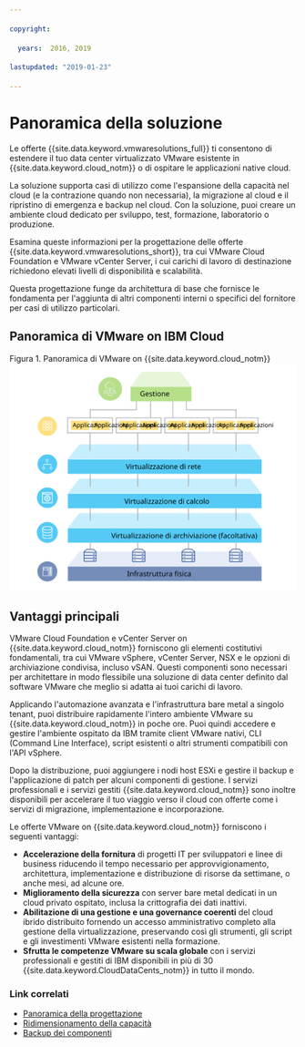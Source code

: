 ```yaml
---

copyright:

  years:  2016, 2019

lastupdated: "2019-01-23"

---
```


# Panoramica della soluzione

Le offerte {{site.data.keyword.vmwaresolutions_full}} ti consentono di estendere il tuo data center virtualizzato VMware esistente in {{site.data.keyword.cloud_notm}} o di ospitare le applicazioni native cloud.

La soluzione supporta casi di utilizzo come l'espansione della capacità nel cloud (e la contrazione quando non necessaria), la migrazione al cloud e il ripristino di emergenza e backup nel cloud. Con la soluzione, puoi creare un ambiente cloud dedicato per sviluppo, test, formazione, laboratorio o produzione.

Esamina queste informazioni per la progettazione delle offerte {{site.data.keyword.vmwaresolutions_short}}, tra cui VMware Cloud Foundation e VMware vCenter Server, i cui carichi di lavoro di destinazione richiedono elevati livelli di disponibilità e scalabilità.

Questa progettazione funge da architettura di base che fornisce le fondamenta per l'aggiunta di altri componenti interni o specifici del fornitore per casi di utilizzo particolari.

## Panoramica di VMware on IBM Cloud

Figura 1. Panoramica di VMware on {{site.data.keyword.cloud_notm}}
![Panoramica di VMware on {{site.data.keyword.cloud_notm}}](solution_overview.svg "La soluzione virtualizza le risorse di calcolo, di rete e, facoltativamente, di archiviazione che devono essere utilizzate dalle VM in cui puoi eseguire le tue applicazioni.")

## Vantaggi principali

VMware Cloud Foundation e vCenter Server on {{site.data.keyword.cloud_notm}} forniscono gli elementi costitutivi fondamentali, tra cui VMware vSphere, vCenter Server, NSX e le opzioni di archiviazione condivisa, incluso vSAN. Questi componenti sono necessari per architettare in modo flessibile una soluzione di data center definito dal software VMware che meglio si adatta ai tuoi carichi di lavoro.

Applicando l'automazione avanzata e l'infrastruttura bare metal a singolo tenant, puoi distribuire rapidamente l'intero ambiente VMware su {{site.data.keyword.cloud_notm}} in poche ore. Puoi quindi accedere e gestire l'ambiente ospitato da IBM tramite client VMware nativi, CLI (Command Line Interface), script esistenti o altri strumenti compatibili con l'API vSphere.

Dopo la distribuzione, puoi aggiungere i nodi host ESXi e gestire il backup e l'applicazione di patch per alcuni componenti di gestione. I servizi professionali e i servizi gestiti {{site.data.keyword.cloud_notm}} sono inoltre disponibili per accelerare il tuo viaggio verso il cloud con offerte come i servizi di migrazione, implementazione e incorporazione.

Le offerte VMware on {{site.data.keyword.cloud_notm}} forniscono i seguenti vantaggi:

* **Accelerazione della fornitura** di progetti IT per sviluppatori e linee di business riducendo il tempo necessario per approvvigionamento, architettura, implementazione e distribuzione di risorse da settimane, o anche mesi, ad alcune ore.
* **Miglioramento della sicurezza** con server bare metal dedicati in un cloud privato ospitato, inclusa la crittografia dei dati inattivi.
* **Abilitazione di una gestione e una governance coerenti** del cloud ibrido distribuito fornendo un accesso amministrativo completo alla gestione della virtualizzazione, preservando così gli strumenti, gli script e gli investimenti VMware esistenti nella formazione.
* **Sfrutta le competenze VMware su scala globale** con i servizi professionali e gestiti di IBM disponibili in più di 30 {{site.data.keyword.CloudDataCents_notm}} in tutto il mondo.

### Link correlati

* [Panoramica della progettazione](/docs/services/vmwaresolutions/archiref/solution/design_overview.html)
* [Ridimensionamento della capacità](/docs/services/vmwaresolutions/archiref/solution/solution_scaling.html)
* [Backup dei componenti](/docs/services/vmwaresolutions/archiref/solution/solution_backingup.html)
